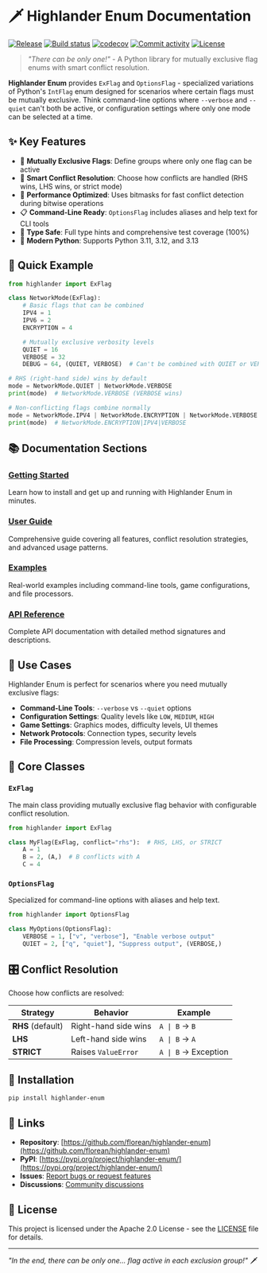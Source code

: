 # 🗡️ Highlander Enum Documentation

[![Release](https://img.shields.io/github/v/release/florean/highlander-enum)](https://img.shields.io/github/v/release/florean/highlander-enum)
[![Build status](https://img.shields.io/github/actions/workflow/status/florean/highlander-enum/main.yml?branch=main)](https://github.com/florean/highlander-enum/actions/workflows/main.yml?query=branch%3Amain)
[![codecov](https://codecov.io/gh/florean/highlander-enum/branch/main/graph/badge.svg)](https://codecov.io/gh/florean/highlander-enum)
[![Commit activity](https://img.shields.io/github/commit-activity/m/florean/highlander-enum)](https://img.shields.io/github/commit-activity/m/florean/highlander-enum)
[![License](https://img.shields.io/github/license/florean/highlander-enum)](https://img.shields.io/github/license/florean/highlander-enum)

> *"There can be only one!"* - A Python library for mutually exclusive flag enums with smart conflict resolution.

**Highlander Enum** provides `ExFlag` and `OptionsFlag` - specialized variations of Python's `IntFlag` enum designed for scenarios where certain flags must be mutually exclusive. Think command-line options where `--verbose` and `--quiet` can't both be active, or configuration settings where only one mode can be selected at a time.

## ✨ Key Features

- 🚫 **Mutually Exclusive Flags**: Define groups where only one flag can be active
- 🔀 **Smart Conflict Resolution**: Choose how conflicts are handled (RHS wins, LHS wins, or strict mode)
- 🏃 **Performance Optimized**: Uses bitmasks for fast conflict detection during bitwise operations
- 📋 **Command-Line Ready**: `OptionsFlag` includes aliases and help text for CLI tools
- 🎯 **Type Safe**: Full type hints and comprehensive test coverage (100%)
- 🐍 **Modern Python**: Supports Python 3.11, 3.12, and 3.13

## 🚀 Quick Example

```python
from highlander import ExFlag

class NetworkMode(ExFlag):
    # Basic flags that can be combined
    IPV4 = 1
    IPV6 = 2
    ENCRYPTION = 4

    # Mutually exclusive verbosity levels
    QUIET = 16
    VERBOSE = 32
    DEBUG = 64, (QUIET, VERBOSE)  # Can't be combined with QUIET or VERBOSE

# RHS (right-hand side) wins by default
mode = NetworkMode.QUIET | NetworkMode.VERBOSE
print(mode)  # NetworkMode.VERBOSE (VERBOSE wins)

# Non-conflicting flags combine normally
mode = NetworkMode.IPV4 | NetworkMode.ENCRYPTION | NetworkMode.VERBOSE
print(mode)  # NetworkMode.ENCRYPTION|IPV4|VERBOSE
```

## 📚 Documentation Sections

### [Getting Started](getting-started.md)
Learn how to install and get up and running with Highlander Enum in minutes.

### [User Guide](user-guide.md)
Comprehensive guide covering all features, conflict resolution strategies, and advanced usage patterns.

### [Examples](examples.md)
Real-world examples including command-line tools, game configurations, and file processors.

### [API Reference](api-reference.md)
Complete API documentation with detailed method signatures and descriptions.

## 🎯 Use Cases

Highlander Enum is perfect for scenarios where you need mutually exclusive flags:

- **Command-Line Tools**: `--verbose` vs `--quiet` options
- **Configuration Settings**: Quality levels like `LOW`, `MEDIUM`, `HIGH`
- **Game Settings**: Graphics modes, difficulty levels, UI themes
- **Network Protocols**: Connection types, security levels
- **File Processing**: Compression levels, output formats

## 🔧 Core Classes

### `ExFlag`
The main class providing mutually exclusive flag behavior with configurable conflict resolution.

```python
from highlander import ExFlag

class MyFlag(ExFlag, conflict="rhs"):  # RHS, LHS, or STRICT
    A = 1
    B = 2, (A,)  # B conflicts with A
    C = 4
```

### `OptionsFlag`
Specialized for command-line options with aliases and help text.

```python
from highlander import OptionsFlag

class MyOptions(OptionsFlag):
    VERBOSE = 1, ["v", "verbose"], "Enable verbose output"
    QUIET = 2, ["q", "quiet"], "Suppress output", (VERBOSE,)
```

## 🎛️ Conflict Resolution

Choose how conflicts are resolved:

| Strategy | Behavior | Example |
|----------|----------|---------|
| **RHS** (default) | Right-hand side wins | `A \| B` → `B` |
| **LHS** | Left-hand side wins | `A \| B` → `A` |
| **STRICT** | Raises `ValueError` | `A \| B` → Exception |

## 🚀 Installation

```bash
pip install highlander-enum
```

## 🔗 Links

- **Repository**: [https://github.com/florean/highlander-enum](https://github.com/florean/highlander-enum)
- **PyPI**: [https://pypi.org/project/highlander-enum/](https://pypi.org/project/highlander-enum/)
- **Issues**: [Report bugs or request features](https://github.com/florean/highlander-enum/issues)
- **Discussions**: [Community discussions](https://github.com/florean/highlander-enum/discussions)

## 📄 License

This project is licensed under the Apache 2.0 License - see the [LICENSE](https://github.com/florean/highlander-enum/blob/main/LICENSE) file for details.

---

*"In the end, there can be only one... flag active in each exclusion group!"* 🗡️
